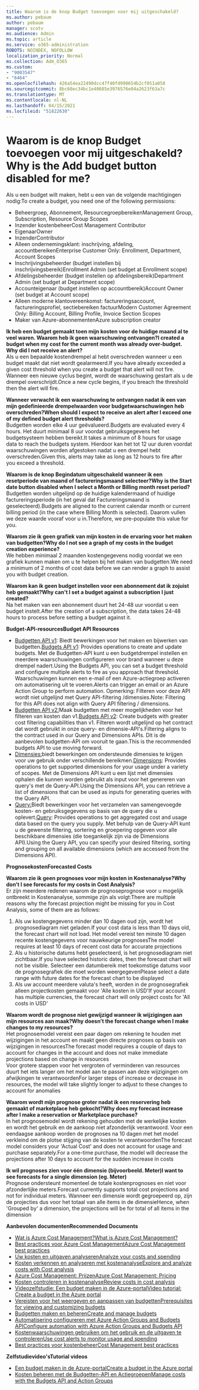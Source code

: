 ```yaml
---
title: Waarom is de knop Budget toevoegen voor mij uitgeschakeld?
ms.author: pebaum
author: pebaum
manager: scotv
ms.audience: Admin
ms.topic: article
ms.service: o365-administration
ROBOTS: NOINDEX, NOFOLLOW
localization_priority: Normal
ms.collection: Adm_O365
ms.custom:
- "9003547"
- "6464"
ms.openlocfilehash: 426a54ea22490dcc47f40fd990654b2cf051a058
ms.sourcegitcommit: 8bc60ec34bc1e40685e3976576e04a2623f63a7c
ms.translationtype: MT
ms.contentlocale: nl-NL
ms.lasthandoff: 04/15/2021
ms.locfileid: "51822630"
---
```

# <a name="why-is-the-add-budget-button-disabled-for-me"></a><span data-ttu-id="a4a6c-102">Waarom is de knop Budget toevoegen voor mij uitgeschakeld?</span><span class="sxs-lookup"><span data-stu-id="a4a6c-102">Why is the Add budget button disabled for me?</span></span>

<span data-ttu-id="a4a6c-103">Als u een budget wilt maken, hebt u een van de volgende machtigingen nodig:</span><span class="sxs-lookup"><span data-stu-id="a4a6c-103">To create a budget, you need one of the following permissions:</span></span>

- <span data-ttu-id="a4a6c-104">Beheergroep, Abonnement, Resourcegroepbereiken</span><span class="sxs-lookup"><span data-stu-id="a4a6c-104">Management Group, Subscription, Resource Group Scopes</span></span>
- <span data-ttu-id="a4a6c-105">Inzender kostenbeheer</span><span class="sxs-lookup"><span data-stu-id="a4a6c-105">Cost Management Contributor</span></span>
- <span data-ttu-id="a4a6c-106">Eigenaar</span><span class="sxs-lookup"><span data-stu-id="a4a6c-106">Owner</span></span>
- <span data-ttu-id="a4a6c-107">Inzender</span><span class="sxs-lookup"><span data-stu-id="a4a6c-107">Contributor</span></span>
- <span data-ttu-id="a4a6c-108">Alleen ondernemingsklant: inschrijving, afdeling, accountbereiken</span><span class="sxs-lookup"><span data-stu-id="a4a6c-108">Enterprise Customer Only: Enrollment, Department, Account Scopes</span></span>
- <span data-ttu-id="a4a6c-109">Inschrijvingsbeheerder (budget instellen bij inschrijvingsbereik)</span><span class="sxs-lookup"><span data-stu-id="a4a6c-109">Enrollment Admin (set budget at Enrollment scope)</span></span>
- <span data-ttu-id="a4a6c-110">Afdelingsbeheerder (budget instellen op afdelingsbereik)</span><span class="sxs-lookup"><span data-stu-id="a4a6c-110">Department Admin (set budget at Department scope)</span></span>
- <span data-ttu-id="a4a6c-111">Accounteigenaar (budget instellen op accountbereik)</span><span class="sxs-lookup"><span data-stu-id="a4a6c-111">Account Owner (set budget at Account scope)</span></span>
- <span data-ttu-id="a4a6c-112">Alleen moderne klantovereenkomst: factureringsaccount, factureringsprofiel, sectiebereiken factuur</span><span class="sxs-lookup"><span data-stu-id="a4a6c-112">Modern Customer Agreement Only: Billing Account, Billing Profile, Invoice Section Scopes</span></span>
- <span data-ttu-id="a4a6c-113">Maker van Azure-abonnementen</span><span class="sxs-lookup"><span data-stu-id="a4a6c-113">Azure subscription creator</span></span>

<span data-ttu-id="a4a6c-114">**Ik heb een budget gemaakt toen mijn kosten voor de huidige maand al te veel waren. Waarom heb ik geen waarschuwing ontvangen?**</span><span class="sxs-lookup"><span data-stu-id="a4a6c-114">**I created a budget when my cost for the current month was already over-budget. Why did I not receive an alert?**</span></span>  
<span data-ttu-id="a4a6c-115">Als u een bepaalde kostendrempel al hebt overschreden wanneer u een budget maakt dat niet wordt gealarmeerd.</span><span class="sxs-lookup"><span data-stu-id="a4a6c-115">If you have already exceeded a given cost threshold when you create a budget that alert will not fire.</span></span> <span data-ttu-id="a4a6c-116">Wanneer een nieuwe cyclus begint, wordt de waarschuwing gestart als u de drempel overschrijdt.</span><span class="sxs-lookup"><span data-stu-id="a4a6c-116">Once a new cycle begins, if you breach the threshold then the alert will fire.</span></span>

<span data-ttu-id="a4a6c-117">**Wanneer verwacht ik een waarschuwing te ontvangen nadat ik een van mijn gedefinieerde drempelwaarden voor budgetwaarschuwingen heb overschreden?**</span><span class="sxs-lookup"><span data-stu-id="a4a6c-117">**When should I expect to receive an alert after I exceed one of my defined budget alert thresholds?**</span></span>  
<span data-ttu-id="a4a6c-118">Budgetten worden elke 4 uur geëvalueerd.</span><span class="sxs-lookup"><span data-stu-id="a4a6c-118">Budgets are evaluated every 4 hours.</span></span> <span data-ttu-id="a4a6c-119">Het duurt minimaal 8 uur voordat gebruiksgegevens het budgetsysteem hebben bereikt.</span><span class="sxs-lookup"><span data-stu-id="a4a6c-119">It takes a minimum of 8 hours for usage data to reach the budgets system.</span></span> <span data-ttu-id="a4a6c-120">Hierdoor kan het tot 12 uur duren voordat waarschuwingen worden afgestoken nadat u een drempel hebt overschreden.</span><span class="sxs-lookup"><span data-stu-id="a4a6c-120">Given this, alerts may take as long as 12 hours to fire after you exceed a threshold.</span></span>

<span data-ttu-id="a4a6c-121">**Waarom is de knop Begindatum uitgeschakeld wanneer ik een resetperiode van maand of factureringsmaand selecteer?**</span><span class="sxs-lookup"><span data-stu-id="a4a6c-121">**Why is the Start date button disabled when I select a Month or Billing month reset period?**</span></span>  
<span data-ttu-id="a4a6c-122">Budgetten worden uitgelijnd op de huidige kalendermaand of huidige factureringsperiode (in het geval dat Factureringsmaand is geselecteerd).</span><span class="sxs-lookup"><span data-stu-id="a4a6c-122">Budgets are aligned to the current calendar month or current billing period (in the case where Billing Month is selected).</span></span> <span data-ttu-id="a4a6c-123">Daarom vullen we deze waarde vooraf voor u in.</span><span class="sxs-lookup"><span data-stu-id="a4a6c-123">Therefore, we pre-populate this value for you.</span></span>

<span data-ttu-id="a4a6c-124">**Waarom zie ik geen grafiek van mijn kosten in de ervaring voor het maken van budgetten?**</span><span class="sxs-lookup"><span data-stu-id="a4a6c-124">**Why do I not see a graph of my costs in the budget creation experience?**</span></span>  
<span data-ttu-id="a4a6c-125">We hebben minimaal 2 maanden kostengegevens nodig voordat we een grafiek kunnen maken om u te helpen bij het maken van budgetten.</span><span class="sxs-lookup"><span data-stu-id="a4a6c-125">We need a minimum of 2 months of cost data before we can render a graph to assist you with budget creation.</span></span>

<span data-ttu-id="a4a6c-126">**Waarom kan ik geen budget instellen voor een abonnement dat ik zojuist heb gemaakt?**</span><span class="sxs-lookup"><span data-stu-id="a4a6c-126">**Why can't I set a budget against a subscription I just created?**</span></span>  
<span data-ttu-id="a4a6c-127">Na het maken van een abonnement duurt het 24-48 uur voordat u een budget instelt.</span><span class="sxs-lookup"><span data-stu-id="a4a6c-127">After the creation of a subscription, the data takes 24-48 hours to process before setting a budget against it.</span></span>

<span data-ttu-id="a4a6c-128">**Budget-API-resources**</span><span class="sxs-lookup"><span data-stu-id="a4a6c-128">**Budget API Resources**</span></span>

- <span data-ttu-id="a4a6c-129">[Budgetten API v1](https://docs.microsoft.com/rest/api/consumption/budgets?WT.mc_id=Portal-Microsoft_Azure_Support): Biedt bewerkingen voor het maken en bijwerken van budgetten.</span><span class="sxs-lookup"><span data-stu-id="a4a6c-129">[Budgets API v1](https://docs.microsoft.com/rest/api/consumption/budgets?WT.mc_id=Portal-Microsoft_Azure_Support): Provides operations to create and update budgets.</span></span> <span data-ttu-id="a4a6c-130">Met de Budgetten-API kunt u een budgetdrempel instellen en meerdere waarschuwingen configureren voor brand wanneer u deze drempel nadert.</span><span class="sxs-lookup"><span data-stu-id="a4a6c-130">Using the Budgets API, you can set a budget threshold and configure multiple alerts to fire as you approach that threshold.</span></span> <span data-ttu-id="a4a6c-131">Waarschuwingen kunnen een e-mail of een Azure-actiegroep activeren om automatisering uit te voeren.</span><span class="sxs-lookup"><span data-stu-id="a4a6c-131">Alerts can trigger an email or an Azure Action Group to perform automation.</span></span> <span data-ttu-id="a4a6c-132">Opmerking: Filteren voor deze API wordt niet uitgelijnd met Query API-filtering /dimensies.</span><span class="sxs-lookup"><span data-stu-id="a4a6c-132">Note: Filtering for this API does not align with Query API filtering / dimensions.</span></span>
- <span data-ttu-id="a4a6c-133">[Budgetten API v2:](https://github.com/Azure/azure-rest-api-specs/blob/master/specification/cost-management/resource-manager/Microsoft.CostManagement/preview/2019-04-01-preview/examples/CreateOrUpdateBudget.json)Maak budgetten met meer mogelijkheden voor het filteren van kosten dan v1.</span><span class="sxs-lookup"><span data-stu-id="a4a6c-133">[Budgets API v2](https://github.com/Azure/azure-rest-api-specs/blob/master/specification/cost-management/resource-manager/Microsoft.CostManagement/preview/2019-04-01-preview/examples/CreateOrUpdateBudget.json): Create budgets with greater cost filtering capabilities than v1.</span></span> <span data-ttu-id="a4a6c-134">Filteren wordt uitgelijnd op het contract dat wordt gebruikt in onze query- en dimensie-API's.</span><span class="sxs-lookup"><span data-stu-id="a4a6c-134">Filtering aligns to the contract used in our Query and Dimensions APIs.</span></span> <span data-ttu-id="a4a6c-135">Dit is de aanbevolen budgetten-API om vooruit te gaan.</span><span class="sxs-lookup"><span data-stu-id="a4a6c-135">This is the recommended budgets API to use moving forward.</span></span>
- <span data-ttu-id="a4a6c-136">[Dimensies:](https://docs.microsoft.com/rest/api/cost-management/dimensions?WT.mc_id=Portal-Microsoft_Azure_Support)biedt bewerkingen om ondersteunde dimensies te krijgen voor uw gebruik onder verschillende bereikmen.</span><span class="sxs-lookup"><span data-stu-id="a4a6c-136">[Dimensions](https://docs.microsoft.com/rest/api/cost-management/dimensions?WT.mc_id=Portal-Microsoft_Azure_Support): Provides operations to get supported dimensions for your usage under a variety of scopes.</span></span> <span data-ttu-id="a4a6c-137">Met de Dimensions API kunt u een lijst met dimensies ophalen die kunnen worden gebruikt als input voor het genereren van query's met de Query-API.</span><span class="sxs-lookup"><span data-stu-id="a4a6c-137">Using the Dimensions API, you can retrieve a list of dimensions that can be used as inputs for generating queries with the Query API.</span></span>
- <span data-ttu-id="a4a6c-138">[Query:](https://docs.microsoft.com/rest/api/cost-management/query?WT.mc_id=Portal-Microsoft_Azure_Support)Biedt bewerkingen voor het verzamelen van samengevoegde kosten- en gebruiksgegevens op basis van de query die u oplevert.</span><span class="sxs-lookup"><span data-stu-id="a4a6c-138">[Query](https://docs.microsoft.com/rest/api/cost-management/query?WT.mc_id=Portal-Microsoft_Azure_Support): Provides operations to get aggregated cost and usage data based on the query you supply.</span></span> <span data-ttu-id="a4a6c-139">Met behulp van de Query-API kunt u de gewenste filtering, sortering en groepering opgeven voor alle beschikbare dimensies (die toegankelijk zijn via de Dimensions API).</span><span class="sxs-lookup"><span data-stu-id="a4a6c-139">Using the Query API, you can specify your desired filtering, sorting and grouping on all available dimensions (which are accessed from the Dimensions API).</span></span>

<span data-ttu-id="a4a6c-140">**Prognosekosten**</span><span class="sxs-lookup"><span data-stu-id="a4a6c-140">**Forecasted Costs**</span></span>

<span data-ttu-id="a4a6c-141">**Waarom zie ik geen prognoses voor mijn kosten in Kostenanalyse?**</span><span class="sxs-lookup"><span data-stu-id="a4a6c-141">**Why don’t I see forecasts for my costs in Cost Analysis?**</span></span>  
<span data-ttu-id="a4a6c-142">Er zijn meerdere redenen waarom de prognoseprognose voor u mogelijk ontbreekt in Kostenanalyse, sommige zijn als volgt:</span><span class="sxs-lookup"><span data-stu-id="a4a6c-142">There are multiple reasons why the forecast projection might be missing for you in Cost Analysis, some of them are as follows:</span></span>

1. <span data-ttu-id="a4a6c-143">Als uw kostengegevens minder dan 10 dagen oud zijn, wordt het prognosediagram niet geladen.</span><span class="sxs-lookup"><span data-stu-id="a4a6c-143">If your cost data is less than 10 days old, the forecast chart will not load.</span></span> <span data-ttu-id="a4a6c-144">Het model vereist ten minste 10 dagen recente kostengegevens voor nauwkeurige prognoses</span><span class="sxs-lookup"><span data-stu-id="a4a6c-144">The model requires at least 10 days of recent cost data for accurate projections</span></span>
2. <span data-ttu-id="a4a6c-145">Als u historische datums hebt geselecteerd, is het prognosediagram niet zichtbaar.</span><span class="sxs-lookup"><span data-stu-id="a4a6c-145">If you have selected historic dates, then the forecast chart will not be visible.</span></span> <span data-ttu-id="a4a6c-146">Selecteer een datumbereik met toekomstige datums voor de prognosegrafiek die moet worden weergegeven</span><span class="sxs-lookup"><span data-stu-id="a4a6c-146">Please select a date range with future dates for the forecast chart to be displayed</span></span>
3. <span data-ttu-id="a4a6c-147">Als uw account meerdere valuta's heeft, worden in de prognosegrafiek alleen projectkosten gemaakt voor 'Alle kosten in USD'</span><span class="sxs-lookup"><span data-stu-id="a4a6c-147">If your account has multiple currencies, the forecast chart will only project costs for 'All costs in USD'</span></span>

<span data-ttu-id="a4a6c-148">**Waarom wordt de prognose niet gewijzigd wanneer ik wijzigingen aan mijn resources aan maak?**</span><span class="sxs-lookup"><span data-stu-id="a4a6c-148">**Why doesn’t the forecast change when I make changes to my resources?**</span></span>  
<span data-ttu-id="a4a6c-149">Het prognosemodel vereist een paar dagen om rekening te houden met wijzigingen in het account en maakt geen directe prognoses op basis van wijzigingen in resources</span><span class="sxs-lookup"><span data-stu-id="a4a6c-149">The forecast model requires a couple of days to account for changes in the account and does not make immediate projections based on change in resources</span></span>  
<span data-ttu-id="a4a6c-150">Voor grotere stappen voor het vergroten of verminderen van resources duurt het iets langer om het model aan te passen aan deze wijzigingen om afwijkingen te verantwoorden</span><span class="sxs-lookup"><span data-stu-id="a4a6c-150">For larger steps of increase or decrease in resources, the model will take slightly longer to adjust to these changes to account for anomalies</span></span>

<span data-ttu-id="a4a6c-151">**Waarom wordt mijn prognose groter nadat ik een reservering heb gemaakt of marketplace heb gekocht?**</span><span class="sxs-lookup"><span data-stu-id="a4a6c-151">**Why does my forecast increase after I make a reservation or Marketplace purchase?**</span></span>  
<span data-ttu-id="a4a6c-152">In het prognosemodel wordt rekening gehouden met de werkelijke kosten en wordt het gebruik en de aankoop niet afzonderlijk verantwoord. Voor een eendaagse aankoop worden de prognoses na 10 dagen met het model verkleind om de plotse stijging van de kosten te verantwoorden</span><span class="sxs-lookup"><span data-stu-id="a4a6c-152">The forecast model considers your 'Actual Cost' and does not account for usage and purchase separately.For a one-time purchase, the model will decrease the projections after 10 days to account for the sudden increase in costs</span></span>

<span data-ttu-id="a4a6c-153">**Ik wil prognoses zien voor één dimensie (bijvoorbeeld. Meter)**</span><span class="sxs-lookup"><span data-stu-id="a4a6c-153">**I want to see forecasts for a single dimension (eg. Meter)**</span></span>  
<span data-ttu-id="a4a6c-154">Prognose ondersteunt momenteel de totale kostenprognoses en niet voor afzonderlijke meters.</span><span class="sxs-lookup"><span data-stu-id="a4a6c-154">Forecast currently supports total cost projections and not for individual meters.</span></span> <span data-ttu-id="a4a6c-155">Wanneer een dimensie wordt gegroepeerd op, zijn de projecties dus voor het totaal van alle items in de dimensie</span><span class="sxs-lookup"><span data-stu-id="a4a6c-155">Hence, when 'Grouped by' a dimension, the projections will be for total of all items in the dimension</span></span>

<span data-ttu-id="a4a6c-156">**Aanbevolen documenten**</span><span class="sxs-lookup"><span data-stu-id="a4a6c-156">**Recommended Documents**</span></span>

- [<span data-ttu-id="a4a6c-157">Wat is Azure Cost Management?</span><span class="sxs-lookup"><span data-stu-id="a4a6c-157">What is Azure Cost Management?</span></span>](https://docs.microsoft.com/azure/cost-management/overview-cost-mgt?WT.mc_id=Portal-Microsoft_Azure_Support)
- [<span data-ttu-id="a4a6c-158">Best practices voor Azure Cost Management</span><span class="sxs-lookup"><span data-stu-id="a4a6c-158">Azure Cost Management best practices</span></span>](https://docs.microsoft.com/azure/cost-management/cost-mgt-best-practices?WT.mc_id=Portal-Microsoft_Azure_Support)
- [<span data-ttu-id="a4a6c-159">Uw kosten en uitgaven analyseren</span><span class="sxs-lookup"><span data-stu-id="a4a6c-159">Analyze your costs and spending</span></span>](https://docs.microsoft.com/azure/cost-management/quick-acm-cost-analysis?WT.mc_id=Portal-Microsoft_Azure_Support)
- [<span data-ttu-id="a4a6c-160">Kosten verkennen en analyseren met kostenanalyse</span><span class="sxs-lookup"><span data-stu-id="a4a6c-160">Explore and analyze costs with Cost analysis</span></span>](https://docs.microsoft.com/azure/cost-management/quick-acm-cost-analysis?WT.mc_id=Portal-Microsoft_Azure_Support)
- [<span data-ttu-id="a4a6c-161">Azure Cost Management: Prijzen</span><span class="sxs-lookup"><span data-stu-id="a4a6c-161">Azure Cost Management: Pricing</span></span>](https://azure.microsoft.com/services/cost-management/#pricing)
- [<span data-ttu-id="a4a6c-162">Kosten controleren in kostenanalyse</span><span class="sxs-lookup"><span data-stu-id="a4a6c-162">Review costs in cost analysis</span></span>](https://docs.microsoft.com/azure/cost-management-billing/costs/quick-acm-cost-analysis?WT.mc_id=Portal-Microsoft_Azure_Support#review-costs-in-cost-analysis)
- [<span data-ttu-id="a4a6c-163">Videozelfstudie: Een budget maken in de Azure-portal</span><span class="sxs-lookup"><span data-stu-id="a4a6c-163">Video tutorial: Create a budget in the Azure portal</span></span>](https://www.youtube.com/watch?v=ExIVG_Gr45A&t=4s)
- [<span data-ttu-id="a4a6c-164">Vereisten voor het weergeven en aanpassen van budgetten</span><span class="sxs-lookup"><span data-stu-id="a4a6c-164">Prerequisites for viewing and customizing budgets</span></span>](https://docs.microsoft.com/azure/cost-management-billing/costs/tutorial-acm-create-budgets?WT.mc_id=Portal-Microsoft_Azure_Support#prerequisites)
- [<span data-ttu-id="a4a6c-165">Budgetten maken en beheren</span><span class="sxs-lookup"><span data-stu-id="a4a6c-165">Create and manage budgets</span></span>](https://docs.microsoft.com/azure/cost-management-billing/costs/tutorial-acm-create-budgets?WT.mc_id=Portal-Microsoft_Azure_Support#create-a-budget-in-the-azure-portal)
- [<span data-ttu-id="a4a6c-166">Automatisering configureren met Azure Action Groups and Budgets API</span><span class="sxs-lookup"><span data-stu-id="a4a6c-166">Configure automation with Azure Action Groups and Budgets API</span></span>](https://docs.microsoft.com/azure/cost-management/tutorial-acm-create-budgets?WT.mc_id=Portal-Microsoft_Azure_Support#trigger-an-action-group)
- [<span data-ttu-id="a4a6c-167">Kostenwaarschuwingen gebruiken om het gebruik en de uitgaven te controleren</span><span class="sxs-lookup"><span data-stu-id="a4a6c-167">Use cost alerts to monitor usage and spending</span></span>](https://docs.microsoft.com/azure/cost-management/cost-mgt-alerts-monitor-usage-spending?WT.mc_id=Portal-Microsoft_Azure_Support)
- [<span data-ttu-id="a4a6c-168">Best practices voor kostenbeheer</span><span class="sxs-lookup"><span data-stu-id="a4a6c-168">Cost Management best practices</span></span>](https://docs.microsoft.com/azure/cost-management/cost-mgt-best-practices?WT.mc_id=Portal-Microsoft_Azure_Support)  

<span data-ttu-id="a4a6c-169">**Zelfstudievideo's**</span><span class="sxs-lookup"><span data-stu-id="a4a6c-169">**Tutorial videos**</span></span>

- [<span data-ttu-id="a4a6c-170">Een budget maken in de Azure-portal</span><span class="sxs-lookup"><span data-stu-id="a4a6c-170">Create a budget in the Azure portal</span></span>](https://go.microsoft.com/fwlink/?linkid=2146761)
- [<span data-ttu-id="a4a6c-171">Kosten beheren met de Budgetten-API en Actiegroepen</span><span class="sxs-lookup"><span data-stu-id="a4a6c-171">Manage costs with the Budgets API and Action Groups</span></span>](https://go.microsoft.com/fwlink/?linkid=2147038)
